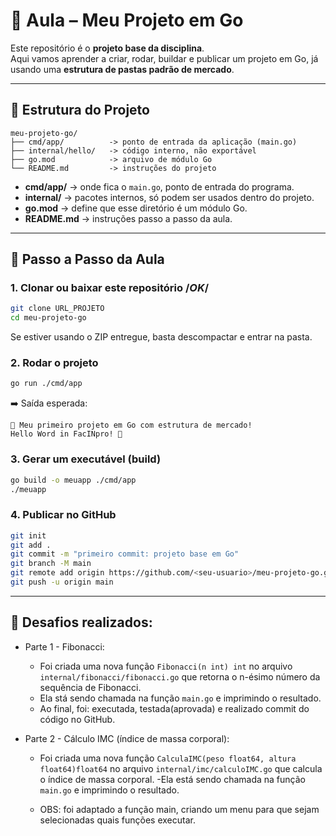 # 📘 Aula – Meu Projeto em Go

Este repositório é o **projeto base da disciplina**.  
Aqui vamos aprender a criar, rodar, buildar e publicar um projeto em Go, já usando uma **estrutura de pastas padrão de mercado**.

---

## 📂 Estrutura do Projeto
```
meu-projeto-go/
├── cmd/app/          -> ponto de entrada da aplicação (main.go)
├── internal/hello/   -> código interno, não exportável
├── go.mod            -> arquivo de módulo Go
└── README.md         -> instruções do projeto
```

- **cmd/app/** → onde fica o `main.go`, ponto de entrada do programa.  
- **internal/** → pacotes internos, só podem ser usados dentro do projeto.  
- **go.mod** → define que esse diretório é um módulo Go.  
- **README.md** → instruções passo a passo da aula.  

---

## 🚀 Passo a Passo da Aula

### 1. Clonar ou baixar este repositório /*OK*/
```bash
git clone URL_PROJETO
cd meu-projeto-go
```

Se estiver usando o ZIP entregue, basta descompactar e entrar na pasta.

### 2. Rodar o projeto
```bash
go run ./cmd/app
```

➡️ Saída esperada:
```
🚀 Meu primeiro projeto em Go com estrutura de mercado!
Hello Word in FacINpro! 👋
```

### 3. Gerar um executável (build)
```bash
go build -o meuapp ./cmd/app
./meuapp
```

### 4. Publicar no GitHub
```bash
git init
git add .
git commit -m "primeiro commit: projeto base em Go"
git branch -M main
git remote add origin https://github.com/<seu-usuario>/meu-projeto-go.git
git push -u origin main
```

---

## 🎯 Desafios realizados:
- Parte 1 - Fibonacci:  
  - Foi criada uma nova função `Fibonacci(n int) int` no arquivo `internal/fibonacci/fibonacci.go` que retorna o n-ésimo número da sequência de Fibonacci.
  - Ela stá sendo chamada na função `main.go` e imprimindo o resultado.
  - Ao final, foi: executada, testada(aprovada) e realizado commit do código no GitHub.

- Parte 2 - Cálculo IMC (índice de massa corporal):
  - Foi criada uma nova função `CalculaIMC(peso float64, altura float64)float64` no arquivo `internal/imc/calculoIMC.go` que calcula o índice de massa corporal.
  -Ela está sendo chamada na função `main.go` e imprimindo o resultado.

  - OBS: foi adaptado a função main, criando um menu para que sejam selecionadas quais funções executar.

